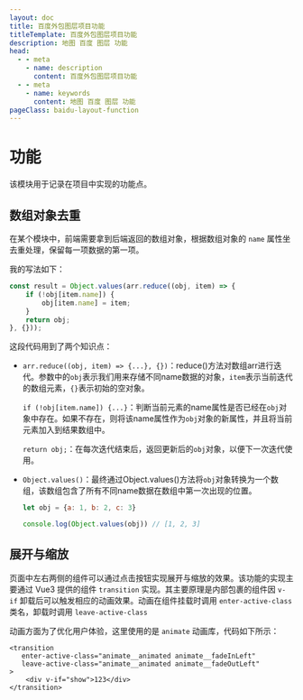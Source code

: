 ```yaml
---
layout: doc
title: 百度外包图层项目功能
titleTemplate: 百度外包图层项目功能
description: 地图 百度 图层 功能
head:
  - - meta
    - name: description
      content: 百度外包图层项目功能
  - - meta
    - name: keywords
      content: 地图 百度 图层 功能
pageClass: baidu-layout-function
---
```


# 功能

该模块用于记录在项目中实现的功能点。

## 数组对象去重

在某个模块中，前端需要拿到后端返回的数组对象，根据数组对象的 `name` 属性坐去重处理，保留每一项数据的第一项。

我的写法如下：

```js
const result = Object.values(arr.reduce((obj, item) => {
    if (!obj[item.name]) {
        obj[item.name] = item;
    }
    return obj;
}, {}));
```

这段代码用到了两个知识点：

- `arr.reduce((obj, item) => {...}, {})`：reduce()方法对数组arr进行迭代。参数中的`obj`表示我们用来存储不同name数据的对象，`item`表示当前迭代的数组元素，`{}`表示初始的空对象。

  `if (!obj[item.name]) {...}`：判断当前元素的name属性是否已经在`obj`对象中存在。如果不存在，则将该name属性作为`obj`对象的新属性，并且将当前元素加入到结果数组中。

  `return obj;`：在每次迭代结束后，返回更新后的`obj`对象，以便下一次迭代使用。

- `Object.values()`：最终通过Object.values()方法将`obj`对象转换为一个数组，该数组包含了所有不同name数据在数组中第一次出现的位置。

  ```js
  let obj = {a: 1, b: 2, c: 3}
  
  console.log(Object.values(obj)) // [1, 2, 3]
  ```

## 展开与缩放

页面中左右两侧的组件可以通过点击按钮实现展开与缩放的效果。该功能的实现主要通过 Vue3 提供的组件 `transition` 实现。其主要原理是内部包裹的组件因 `v-if` 卸载后可以触发相应的动画效果。动画在组件挂载时调用 `enter-active-class` 类名，卸载时调用 `leave-active-class` 

动画方面为了优化用户体验，这里使用的是 `animate` 动画库，代码如下所示：

```vue
<transition
   enter-active-class="animate__animated animate__fadeInLeft"
   leave-active-class="animate__animated animate__fadeOutLeft"
>
	<div v-if="show">123</div>
</transition>
```
